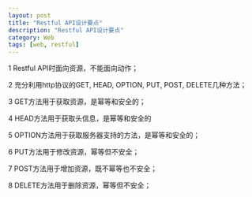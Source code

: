 ```yaml
---
layout: post
title: "Restful API设计要点"
description: "Restful API设计要点"
category: Web
tags: [web, restful]
---
```


1 Restful API时面向资源，不能面向动作；

2 充分利用http协议的GET, HEAD, OPTION, PUT, POST, DELETE几种方法；

3 GET方法用于获取资源，是幂等和安全的；

4 HEAD方法用于获取头信息，是幂等和安全的

5 OPTION方法用于获取服务器支持的方法，是幂等和安全的；

6 PUT方法用于修改资源，幂等但不安全；

7 POST方法用于增加资源，既不幂等也不安全；

8 DELETE方法用于删除资源，幂等但不安全；
